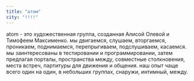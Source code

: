```yaml
---
title: "атом"
city: "!!!!"
---
```


atom - это художественная группа, созданная Алисой Олевой и Тимофеем Максименко. мы двигаемся, слушаем, вторгаемся, проникаем, поднимаемся, перепрыгиваем, подслушиваем, касаемся. мы заинтересованы в тестировании и программировании, затем предлагая порталы, пространства между, совместные столкновения, места встреч, партитуры для движения и общения. наш опыт чаще всего один на один, в небольших группах, снаружи, интимный, между.
